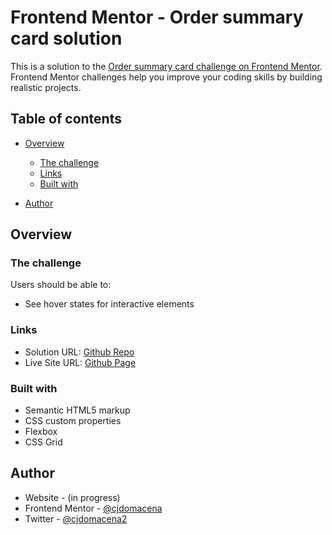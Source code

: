 # Frontend Mentor - Order summary card solution

This is a solution to the [Order summary card challenge on Frontend Mentor](https://www.frontendmentor.io/challenges/order-summary-component-QlPmajDUj). Frontend Mentor challenges help you improve your coding skills by building realistic projects. 

## Table of contents

- [Overview](#overview)
  - [The challenge](#the-challenge)
  - [Links](#links)
  - [Built with](#built-with)

- [Author](#author)


## Overview

### The challenge

Users should be able to:

- See hover states for interactive elements


### Links

- Solution URL: [Github Repo](https://github.com/cjdomacena/order-summary-card)
- Live Site URL: [Github Page](https://cjdomacena.github.io/order-summary-card/)

### Built with

- Semantic HTML5 markup
- CSS custom properties
- Flexbox
- CSS Grid


## Author

- Website - (in progress)
- Frontend Mentor - [@cjdomacena](https://www.frontendmentor.io/profile/cjdomacena)
- Twitter - [@cjdomacena2](https://www.twitter.com/@cjdomacena2)

